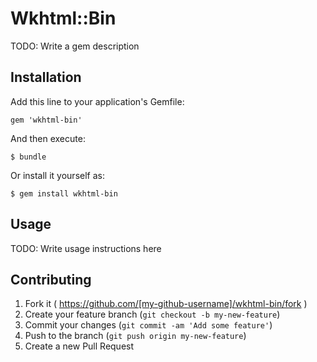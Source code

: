 # Wkhtml::Bin

TODO: Write a gem description

## Installation

Add this line to your application's Gemfile:

    gem 'wkhtml-bin'

And then execute:

    $ bundle

Or install it yourself as:

    $ gem install wkhtml-bin

## Usage

TODO: Write usage instructions here

## Contributing

1. Fork it ( https://github.com/[my-github-username]/wkhtml-bin/fork )
2. Create your feature branch (`git checkout -b my-new-feature`)
3. Commit your changes (`git commit -am 'Add some feature'`)
4. Push to the branch (`git push origin my-new-feature`)
5. Create a new Pull Request
